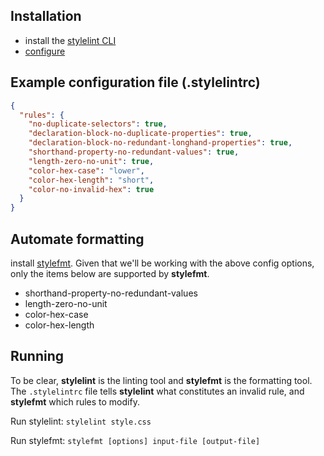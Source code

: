 ## Installation

- install the [stylelint CLI](http://stylelint.io/user-guide/cli/)
- [configure](http://stylelint.io/user-guide/configuration/)

## Example configuration file (**.stylelintrc**)

```json
{
  "rules": {
    "no-duplicate-selectors": true,
    "declaration-block-no-duplicate-properties": true,
    "declaration-block-no-redundant-longhand-properties": true,
    "shorthand-property-no-redundant-values": true,
    "length-zero-no-unit": true,
    "color-hex-case": "lower",
    "color-hex-length": "short",
    "color-no-invalid-hex": true
  }
}
```

## Automate formatting

install [stylefmt](https://github.com/morishitter/stylefmt). Given that we'll be working with the above config options, only the items below are supported by **stylefmt**.

- shorthand-property-no-redundant-values
- length-zero-no-unit
- color-hex-case
- color-hex-length

## Running

To be clear, **stylelint** is the linting tool and **stylefmt** is the formatting tool. The `.stylelintrc` file tells **stylelint** what constitutes an invalid rule, and **stylefmt** which rules to modify.

Run stylelint: `stylelint style.css`

Run stylefmt: `stylefmt [options] input-file [output-file]`